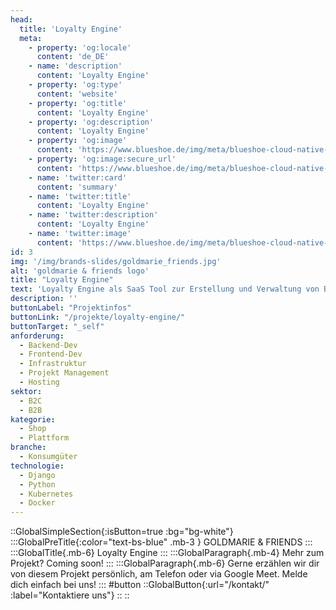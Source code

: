 ```yaml
---
head:
  title: 'Loyalty Engine'
  meta:
    - property: 'og:locale'
      content: 'de_DE'
    - name: 'description'
      content: 'Loyalty Engine'
    - property: 'og:type'
      content: 'website'
    - property: 'og:title'
      content: 'Loyalty Engine'
    - property: 'og:description'
      content: 'Loyalty Engine'
    - property: 'og:image'
      content: 'https://www.blueshoe.de/img/meta/blueshoe-cloud-native-devlopment.png'
    - property: 'og:image:secure_url'
      content: 'https://www.blueshoe.de/img/meta/blueshoe-cloud-native-devlopment.png'
    - name: 'twitter:card'
      content: 'summary'
    - name: 'twitter:title'
      content: 'Loyalty Engine'
    - name: 'twitter:description'
      content: 'Loyalty Engine'
    - name: 'twitter:image'
      content: 'https://www.blueshoe.de/img/meta/blueshoe-cloud-native-devlopment.png'
id: 3
img: '/img/brands-slides/goldmarie_friends.jpg'
alt: 'goldmarie & friends logo'
title: "Loyalty Engine"
text: 'Loyalty Engine als SaaS Tool zur Erstellung und Verwaltung von Bonifizierungs- und Prämienkampagnen mit Möglichkeiten zur Erstellung komplexer Punktelogiken.'
description: ''
buttonLabel: "Projektinfos"
buttonLink: "/projekte/loyalty-engine/"
buttonTarget: "_self"
anforderung:
  - Backend-Dev
  - Frontend-Dev
  - Infrastruktur
  - Projekt Management
  - Hosting
sektor:
  - B2C
  - B2B
kategorie:
  - Shop
  - Plattform
branche:
  - Konsumgüter
technologie:
  - Django
  - Python
  - Kubernetes
  - Docker
---
```


::GlobalSimpleSection{:isButton=true :bg="bg-white"}
:::GlobalPreTitle{:color="text-bs-blue" .mb-3 }
GOLDMARIE & FRIENDS
:::
:::GlobalTitle{.mb-6}
Loyalty Engine
:::
:::GlobalParagraph{.mb-4}
Mehr zum Projekt? Coming soon!
:::
:::GlobalParagraph{.mb-6}
Gerne erzählen wir dir von diesem Projekt persönlich, am Telefon oder via Google Meet. Melde dich einfach bei uns!
:::
#button
::GlobalButton{:url="/kontakt/" :label="Kontaktiere uns"}
::
::